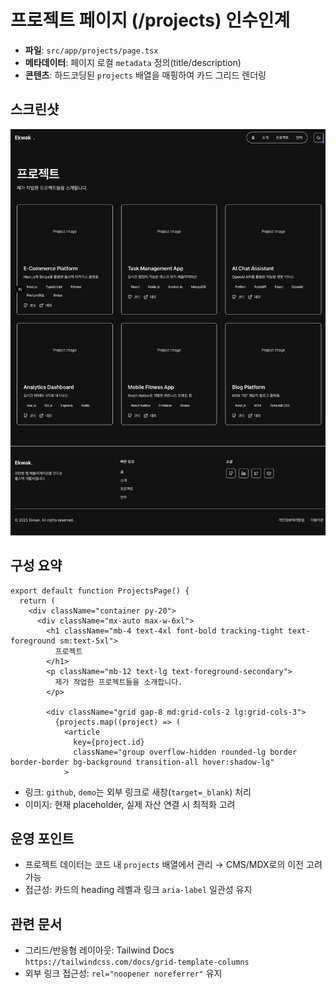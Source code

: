 # 프로젝트 페이지 (/projects) 인수인계

- **파일**: `src/app/projects/page.tsx`
- **메타데이터**: 페이지 로컬 `metadata` 정의(title/description)
- **콘텐츠**: 하드코딩된 `projects` 배열을 매핑하여 카드 그리드 렌더링

## 스크린샷
![projects](/docs/screenshots/projects.png)

## 구성 요약
```64:83:src/app/projects/page.tsx
export default function ProjectsPage() {
  return (
    <div className="container py-20">
      <div className="mx-auto max-w-6xl">
        <h1 className="mb-4 text-4xl font-bold tracking-tight text-foreground sm:text-5xl">
          프로젝트
        </h1>
        <p className="mb-12 text-lg text-foreground-secondary">
          제가 작업한 프로젝트들을 소개합니다.
        </p>

        <div className="grid gap-8 md:grid-cols-2 lg:grid-cols-3">
          {projects.map((project) => (
            <article
              key={project.id}
              className="group overflow-hidden rounded-lg border border-border bg-background transition-all hover:shadow-lg"
            >
```

- 링크: `github`, `demo`는 외부 링크로 새창(`target=_blank`) 처리
- 이미지: 현재 placeholder, 실제 자산 연결 시 최적화 고려

## 운영 포인트
- 프로젝트 데이터는 코드 내 `projects` 배열에서 관리 → CMS/MDX로의 이전 고려 가능
- 접근성: 카드의 heading 레벨과 링크 `aria-label` 일관성 유지

## 관련 문서
- 그리드/반응형 레이아웃: Tailwind Docs `https://tailwindcss.com/docs/grid-template-columns`
- 외부 링크 접근성: `rel="noopener noreferrer"` 유지

